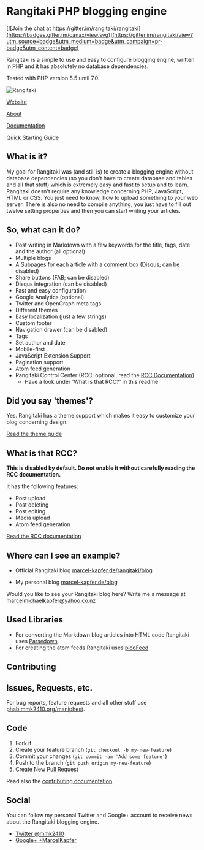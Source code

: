 # Rangitaki PHP blogging engine

[![Join the chat at https://gitter.im/rangitaki/rangitaki](https://badges.gitter.im/canax/view.svg)](https://gitter.im/rangitaki/view?utm_source=badge&utm_medium=badge&utm_campaign=pr-badge&utm_content=badge)

Rangitaki is a simple to use and easy to configure blogging engine, written in PHP and it has absolutely no database dependencies.

Tested with PHP version 5.5 until 7.0.

![Rangitaki](https://marcel-kapfer.de/blog/media/with-name.png)

[Website](https://marcel-kapfer.de/rangitaki)

[About](https://marcel-kapfer.de/rangitaki/about)

[Documentation](https://marcel-kapfer.de/rangitaki/docs)

[Quick Starting Guide](https://marcel-kapfer.de/rangitaki/docs/quick)

## What is it?

My goal for Rangitaki was (and still is) to create a blogging engine without database dependencies (so you don't have to create database and tables and all that stuff) which is extremely easy and fast to setup and to learn. Rangitaki doesn't require any knowledge concerning PHP, JavaScript, HTML or CSS. You just need to know, how to upload something to your web server. There is also no need to compile anything, you just have to fill out twelve setting properties and then you can start writing your articles.

## So, what can it do?

 - Post writing in Markdown with a few keywords for the title, tags, date and the author (all optional)
 - Multiple blogs
 - A Subpages for each article with a comment box (Disqus; can be disabled)
 - Share buttons (FAB; can be disabled)
 - Disqus integration (can be disabled)
 - Fast and easy configuration
 - Google Analytics (optional)
 - Twitter and OpenGraph meta tags
 - Different themes
 - Easy localization (just a few strings)
 - Custom footer
 - Navigation drawer (can be disabled)
 - Tags
 - Set author and date
 - Mobile-first
 - JavaScript Extension Support
 - Pagination support
 - Atom feed generation
 - Rangitaki Control Center (RCC; optional, read the [RCC Documentation](https://marcel-kapfer.de/rangitaki/docs/rcc))
   - Have a look under 'What is that RCC?' in this readme

## Did you say 'themes'?

Yes. Rangitaki has a theme support which makes it easy to customize your blog concerning design.

[Read the theme guide](https://marcel-kapfer.de/rangitaki/docs/themes)

## What is that RCC?

**This is disabled by default. Do not enable it without carefully reading the RCC documentation.**

It has the following features:
 - Post upload
 - Post deleting
 - Post editing
 - Media upload
 - Atom feed generation

[Read the RCC documentation](https://marcel-kapfer.de/rangitaki/docs/rcc)

## Where can I see an example?

 - Official Rangitaki blog [marcel-kapfer.de/rangitaki/blog](https://marcel-kapfer.de/rangitaki/blog)

 - My personal blog
 [marcel-kapfer.de/blog](https://marcel-kapfer.de/blog)

Would you like to see your Rangitaki blog here? Write me a message at [marcelmichaelkapfer@yahoo.co.nz](mailto:marcelmichaelkapfer@yahoo.co.nz)

## Used Libraries

 - For converting the Markdown blog articles into HTML code Rangitaki uses  [Parsedown](http://parsedown.org).
 - For creating the atom feeds Rangitaki uses [picoFeed](https://github.com/fguillot/picoFeed)

## Contributing

## Issues, Requests, etc.

For bug reports, feature requests and all other stuff use
[phab.mmk2410.org/maniphest](https://phab.mmk2410.org/maniphest).

## Code

1. Fork it
2. Create your feature branch (`git checkout -b my-new-feature`)
3. Commit your changes (`git commit -am 'Add some feature'`)
4. Push to the branch (`git push origin my-new-feature`)
5. Create New Pull Request

Read also the [contributing documentation](https://marcel-kapfer.de/rangitaki/docs/contrib)

## Social

You can follow my personal Twitter and Google+ account to receive news about the Rangitaki blogging engine.

 - [Twitter @mmk2410](https://twitter.com/mmk2410)
 - [Google+ +MarcelKapfer](https://plus.google.com/+MarcelMichaelKapfer/posts)
